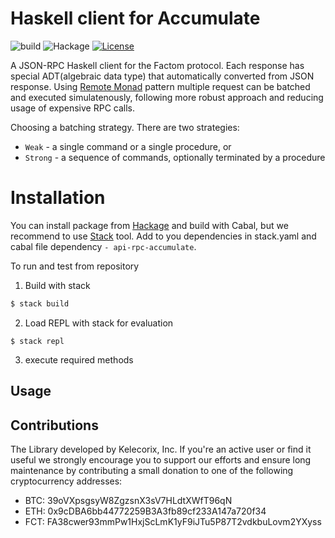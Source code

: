 # Haskell client for Accumulate

![build](https://github.com/kelecorix/accumulate-haskell-client/workflows/build/badge.svg)
![Hackage](https://img.shields.io/hackage/v/api-rpc-accumulate)
[![License](https://img.shields.io/badge/license-MIT-blue.svg)](https://github.com/kelecorix/api-rpc-accumulate/blob/master/LICENSE)

A JSON-RPC Haskell client for the Factom protocol. Each response has special ADT(algebraic data type) that automatically converted from JSON response. Using [Remote Monad](https://ku-fpg.github.io/files/Gill-15-RemoteMonad.pdf) pattern multiple request can be batched and executed simulatenously, following more robust approach and reducing usage of expensive RPC calls.

Choosing a batching strategy. There are two strategies:
- `Weak`   - a single command or a single procedure, or
- `Strong` - a sequence of commands, optionally terminated by a procedure

# Installation

You can install package from [Hackage](https://hackage.haskell.org/package/api-rpc-accumulate) and build with Cabal, but we recommend to use [Stack](https://haskellstack.org) tool. Add to you dependencies in stack.yaml and cabal file dependency `- api-rpc-accumulate`.

To run and test from repository

1. Build with stack
```bash
$ stack build
```
2. Load REPL with stack for evaluation
```
$ stack repl
```

3. execute required methods

## Usage

## Contributions

The Library developed by Kelecorix, Inc. If you're an active user or find it useful we strongly encourage you to support our efforts and ensure long maintenance by contributing a small donation to one of the following cryptocurrency addresses:

- BTC: 39oVXpsgsyW8ZgzsnX3sV7HLdtXWfT96qN
- ETH: 0x9cDBA6bb44772259B3A3fb89cf233A147a720f34
- FCT: FA38cwer93mmPw1HxjScLmK1yF9iJTu5P87T2vdkbuLovm2YXyss
